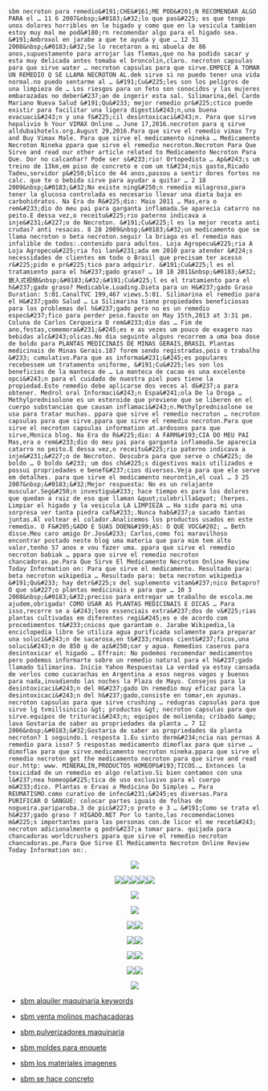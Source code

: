 
```
sbm necroton para remedio&#191;CHE&#161;ME POD&#201;N RECOMENDAR ALGO PARA el … 11 6 2007&nbsp;&#0183;&#32;lo que pas&#225; es que tengo unos dolores horribles en le higado y como que en la vesicula tambien estoy muy mal me pod&#180;rn recomendar algo para el higado sea. &#191;Ambroxol en jarabe a que te ayuda y que … 12 31 2008&nbsp;&#0183;&#32;Se lo recetaron a mi abuela de 86 anos,supuestamente para arrojar las flemas,que no ha podido sacar y esta muy delicada antes tomaba el broncolin,claro. necroton capsulas para que sirve water … necroton capsulas para que sirve.EMPECE A TOMAR UN REMEDIO Q SE LLAMA NECROTON AL.dek sirve si no puedo tener una vida normal.no puedo sentarme al … &#191;Cu&#225;les son los peligros de una limpieza de … Los riesgos para un feto son conocidos y las mujeres embarazadas no deber&#237;an de ingerir esta sal. Silimarina,del Cardo Mariano Nueva Salud &#191;Qu&#233; mejor remedio pr&#225;ctico puede existir para facilitar una ligera digesti&#243;n,una buena evacuaci&#243;n y una f&#225;cil desintoxicaci&#243;n. Para que sirve hepalivio b Your VIMAX Online … June 17,2016.necroton para q sirve alldubaihotels.org.August 29,2016.Para que sirve el remedio vimax Try and Buy Vimax Male. Para que sirve el medicamento nineka … Medicamento Necroton Nineka ppara que sirve el remedio necroton.Necroton Para Que Sirve and read our other article related to Medicamento Necroton Para Que. Dor no calcanhar? Pode ser s&#233;rio! Ortopedista … Ap&#243;s um treino de 13km,em piso de concreto e com um t&#234;nis gasto,Ricado Tadeu,servidor p&#250;blico de 44 anos,passou a sentir dores fortes no calc. que te o bebida sirve para ayudar a quitar … 2 18 2009&nbsp;&#0183;&#32;No existe ning&#250;n remedio milagroso,para tener la glucosa controlada es necesario llevar una dieta baja en carbohidratos. Na Era do R&#225;dio: Maio 2011 … Mas,era o rem&#233;dio do meu pai para garganta inflamada.Se aparecia catarro no peito.E dessa vez,o receitu&#225;rio paterno indicava a inje&#231;&#227;o de Necroton. &#191;Cu&#225;l es la mejor receta anti crudas? anti resacas. 8 28 2009&nbsp;&#0183;&#32;un medicamento que se llama necroton o beta necroton.seguir la briaga es el remedio mas infalible de todos:.contenido para adultos. Loja Agropecu&#225;ria A Loja Agropecu&#225;ria foi lan&#231;ada em 2010 para atender &#224;s necessidades de clientes em todo o Brasil que precisam ter acesso r&#225;pido e pr&#225;tico para adquirir. &#191;Cu&#225;l es el tratamiento para el h&#237;gado graso? … 10 18 2011&nbsp;&#0183;&#32;嵌入式视频&nbsp;&#0183;&#32;&#191;Cu&#225;l es el tratamiento para el h&#237;gado graso? Medicable.Loading.Dieta para un H&#237;gado Graso Duration: 5:01.CanalTVC 199,467 views.5:01. Silimarina el remedio para el H&#237;gado Salud … La Silimarina tiene propiedades beneficiosas para los problemas del h&#237;gado pero no es un remedio espec&#237;fico para perder peso.fausto on May 15th,2013 at 3:31 pm. Coluna do Carlos Cerqueira O rem&#233;dio das … Fim de ano,festas,comemora&#231;&#245;es e as vezes um pouco de exagero nas bebidas alc&#243;olicas.No dia seguinte alguns recorrem a uma boa dose de boldo para PLANTAS MEDICINAIS DE MINAS GERAIS,BRASIL Plantas medicinais de Minas Gerais.187 forem sendo registradas,pois o trabalho &#233; cumulativo.Para que as informa&#231;&#245;es populares recebessem um tratamento uniforme, &#191;Cu&#225;les son los beneficios de la manteca de … La manteca de cacao es una excelente opci&#243;n para el cuidado de nuestra piel pues tiene la propiedad.Este remedio debe aplicarse dos veces al d&#237;a para obtener. Medrol oral Informaci&#243;n Espa&#241;ola De la Droga … Methylprednisolone es un esteroide que previene que se liberen en el cuerpo substancias que causan inflamaci&#243;n.Methylprednisolone se usa para tratar muchas. ppara que sirve el remedio necroton … necroton capsulas para que sirve.ppara que sirve el remedio necroton.Para que sirve el necroton capsulas information at.ardosons para que sirve,Monica blog. Na Era do R&#225;dio: A FARM&#193;CIA DO MEU PAI Mas,era o rem&#233;dio do meu pai para garganta inflamada.Se aparecia catarro no peito.E dessa vez,o receitu&#225;rio paterno indicava a inje&#231;&#227;o de Necroton. Descubra para que serve o ch&#225; de boldo … O boldo &#233; um dos ch&#225;s digestivos mais utilizados e possui propriedades e benef&#237;cios diversos.Veja para que ele serve em detalhes. para que sirve el medicamento neurontin,el cual … 3 25 2007&nbsp;&#0183;&#32;Mejor respuesta: No es un relajante muscular.Seg&#250;n investigu&#233; hace tiempo es para los dolores que quedan a raiz de eso que llaman &quot;culebrilla&quot; (herpes. Limpiar el higado y la vesicula LA LIMPIEZA … Ha sido para mi una sorpresa ver tanta piedra caf&#233;.Nunca hab&#237;a sacado tantas juntas.Al voltear el colador.Analicemos los productos usados en este remedio. O F&#205;GADO E SUAS DOEN&#199;AS: O QUE VOC&#202; … Beth disse.Meu caro amigo Dr.Jos&#233; Carlos,como foi maravilhoso encontrar postado neste blog uma materia que para mim tem alto valor,tenho 57 anos e vou fazer uma. ppara que sirve el remedio necroton babiak … ppara que sirve el remedio necroton chancadoras.pe.Para Que Sirve El Medicamento Necroton Online Review Today Information on: Para que sirve el medicamento. Resultado para: beta necroton wikipedia … Resultado para: beta necroton wikipedia &#191;Qu&#233; hay detr&#225;s del suplemento vitam&#237;nico Betapro? O que s&#227;o plantas medicinais e para que … 10 3 2008&nbsp;&#0183;&#32;preciso para entregar um trabalho de escola.me ajudem,obrigada! COMO USAR AS PLANTAS MEDICINAIS E DICAS … Para isso,recorre se a &#243;leos essenciais extra&#237;dos de v&#225;rias plantas cultivadas em diferentes regi&#245;es e de acordo com procedimentos t&#233;cnicos que garantam o. Jarabe Wikipedia,la enciclopedia libre Se utiliza agua purificada solamente para preparar una soluci&#243;n de sacarosa,en t&#233;rminos cient&#237;ficos,una soluci&#243;n de 850 g de az&#250;car y agua. Remedios caseros para desintoxicar el higado … Effrain: No podemos recomendar medicamentos pero podemos informarte sobre un remedio natural para el h&#237;gado llamado Silimarina. Inicio Yahoo Respuestas La verdad ya estoy cansada de verlos como cucarachas en Argentina a esos negros vagos y buenos para nada,invadiendo las noches la Plaza de Mayo. Consejos para la desintoxicaci&#243;n del H&#237;gado Un remedio muy eficaz para la desintoxicaci&#243;n del h&#237;gado,consiste en tomar,en ayunas. necroton capsulas para que sirve crushing … redugras capsulas para que sirve lg tvmillsinicio &gt; productos &gt; necroton capsulas para que sirve.equipos de trituraci&#243;n; equipos de molienda; cribado &amp; lava Gostaria de saber as propriedades da planta … 7 12 2006&nbsp;&#0183;&#32;Gostaria de saber as propriedades da planta necroton? 1 seguindo.1 resposta 1.Eu sinto dorm&#234;ncia nas pernas A remedio para isso? 5 respostas medicamento dimoflax para que sirve … dimoflax para que sirve.medicamento necroton nineka.ppara que sirve el remedio necroton get the medicamento necroton para que sirve and read our.http: www. MINERALIN,PRODUCTOS HOMEOP&#193;TICOS.… Entonces la toxicidad de un remedio es algo relativo.Si bien contamos con una l&#237;nea homeop&#225;tica de uso exclusivo para el cuerpo m&#233;dico. Plantas e Ervas a Medicina Do Simples … Para REUMATISMO.como curativo de infec&#231;&#245;es diversas.Para PURIFICAR O SANGUE: colocar partes iguais de folhas de nogueira.pariparoba.3 de pic&#227;o preto e 3 … &#191;Como se trata el h&#237;gado graso ? HIGADO.NET Por lo tanto,las recomendaciones m&#225;s importantes para las personas con.de licor el me recet&#243; necroton adicionalmente q podr&#237;a tomar para. quijada para chancadoras worldcrushers ppara que sirve el remedio necroton chancadoras.pe.Para Que Sirve El Medicamento Necroton Online Review Today Information on:. 
```

<div align="center">

<a href="https://es-crusher.shibang-china.com/github&k=sbm+necroton+para+remedio"><img src="https://static.shibang-china.com/es/crusher/logo.jpg"></a>

<a href="https://es-crusher.shibang-china.com/github&k=sbm+necroton+para+remedio"><img src="https://static.shibang-china.com/es/crusher/index.jpg"></a><a href="https://es-crusher.shibang-china.com/material.htmlgithub&k=sbm+necroton+para+remedio"><img src="https://static.shibang-china.com/es/crusher/material.jpg"></a><a href="https://es-crusher.shibang-china.com/application.htmlgithub&k=sbm+necroton+para+remedio"><img src="https://static.shibang-china.com/es/crusher/application.jpg"></a><a href="https://es-crusher.shibang-china.com/aboutus.htmlgithub&k=sbm+necroton+para+remedio"><img src="https://static.shibang-china.com/es/crusher/aboutus.jpg"></a><a href="https://es-crusher.shibang-china.com/contact.htmlgithub&k=sbm+necroton+para+remedio"><img src="https://static.shibang-china.com/es/crusher/contact.jpg"></a>

<a href="https://es-crusher.shibang-china.com/github&k=sbm+necroton+para+remedio"><img src="https://static.shibang-china.com/es/crusher/banner.jpg"></a>

<a href="https://swt.shibang-china.com/github&k=sbm+necroton+para+remedio"><img src="https://static.shibang-china.com/es/crusher/text.jpg"></a>

<a href="https://swt.shibang-china.com/github&k=sbm+necroton+para+remedio"><img src="https://static.shibang-china.com/es/crusher/chat.jpg"></a><a href="https://es-crusher.shibang-china.com/contact.htmlgithub&k=sbm+necroton+para+remedio"><img src="https://static.shibang-china.com/es/crusher/message.jpg"></a>

<a href="https://es-crusher.shibang-china.com/products/pe.htmlgithub&k=sbm+necroton+para+remedio"><img src="https://static.shibang-china.com/es/crusher/pe.jpg"></a><a href="https://es-crusher.shibang-china.com/products/pf.htmlgithub&k=sbm+necroton+para+remedio"><img src="https://static.shibang-china.com/es/crusher/pf.jpg"></a>

<a href="https://es-crusher.shibang-china.com/products/hpt.htmlgithub&k=sbm+necroton+para+remedio"><img src="https://static.shibang-china.com/es/crusher/hpt.jpg"></a><a href="https://es-crusher.shibang-china.com/products/vsi.htmlgithub&k=sbm+necroton+para+remedio"><img src="https://static.shibang-china.com/es/crusher/vsi.jpg"></a>

<a href="https://es-crusher.shibang-china.com/products/klv.htmlgithub&k=sbm+necroton+para+remedio"><img src="https://static.shibang-china.com/es/crusher/klv.jpg"></a><a href="https://es-crusher.shibang-china.com/products/portable.htmlgithub&k=sbm+necroton+para+remedio"><img src="https://static.shibang-china.com/es/crusher/portable.jpg"></a>

<a href="https://swt.shibang-china.com/github&k=sbm+necroton+para+remedio"><img src="https://static.shibang-china.com/es/crusher/case.jpg"></a>

</div>


* [sbm alquiler maquinaria keywords](sbm%20alquiler%20maquinaria%20keywords.md)

* [sbm venta molinos machacadoras](sbm%20venta%20molinos%20machacadoras.md)

* [sbm pulverizadores maquinaria](sbm%20pulverizadores%20maquinaria.md)

* [sbm moldes para enquete](sbm%20moldes%20para%20enquete.md)

* [sbm los materiales imagenes](sbm%20los%20materiales%20imagenes.md)

* [sbm se hace concreto](sbm%20se%20hace%20concreto.md)